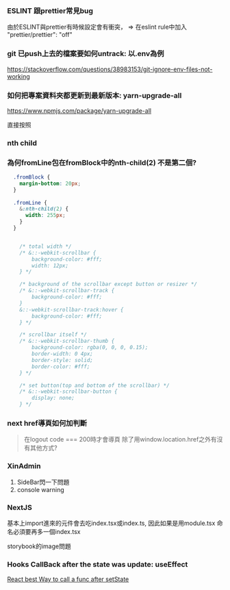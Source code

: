 ### ESLINT 跟prettier常見bug
由於ESLINT與prettier有時候設定會有衝突，
=> 在eslint rule中加入
"prettier/prettier": "off"

### git 已push上去的檔案要如何untrack: 以.env為例
https://stackoverflow.com/questions/38983153/git-ignore-env-files-not-working


### 如何把專案資料夾都更新到最新版本: yarn-upgrade-all
https://www.npmjs.com/package/yarn-upgrade-all

直接按照

### nth child


### 為何fromLine包在fromBlock中的nth-child(2) 不是第二個?
```css
  .fromBlock {
    margin-bottom: 20px;
  }
  
  .fromLine {
    &:nth-child(2) {
      width: 255px;
    }
  }
```


```css

    /* total width */
    /* &::-webkit-scrollbar {
        background-color: #fff;
        width: 12px;
    } */

    /* background of the scrollbar except button or resizer */
    /* &::-webkit-scrollbar-track {
        background-color: #fff;
    }
    &::-webkit-scrollbar-track:hover {
        background-color: #fff;
    } */

    /* scrollbar itself */
    /* &::-webkit-scrollbar-thumb {
        background-color: rgba(0, 0, 0, 0.15);
        border-width: 0 4px;
        border-style: solid;
        border-color: #fff;
    } */

    /* set button(top and bottom of the scrollbar) */
    /* &::-webkit-scrollbar-button {
        display: none;
    } */


```

### next href導頁如何加判斷
> 在logout code === 200時才會導頁
除了用window.location.href之外有沒有其他方式?


### XinAdmin 
1. SideBar閃一下問題
2. console warning

### NextJS 
基本上import進來的元件會去吃index.tsx或index.ts, 因此如果是用module.tsx 命名必須要再多一個index.tsx

storybook的image問題


### Hooks CallBack after the state was update: useEffect
<a href="https://spectrum.chat/react/general/react-hooks-best-way-to-call-a-fn-after-setstate~da2e457d-4d26-4133-8910-44c66c247f7e"> React best Way to call a func after setState</a>